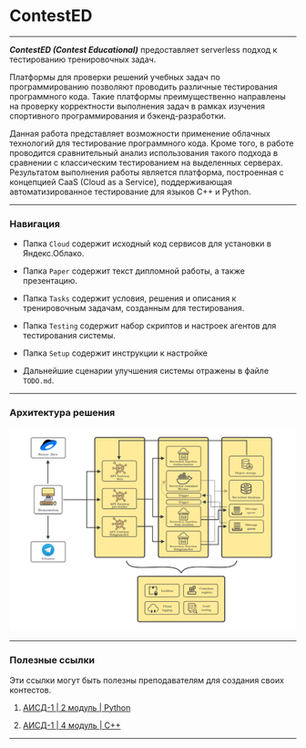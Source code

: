 # ContestED

---

***ContestED (Contest Educational)*** предоставляет serverless подход к тестированию тренировочных задач.


Платформы для проверки решений учебных задач по программированию позволяют проводить различные тестирования программного кода. Такие платформы преимущественно направлены на проверку корректности выполнения задач в рамках изучения спортивного программирования и бэкенд-разработки.

Данная работа представляет возможности применение облачных технологий для тестирование программного кода. Кроме того, в работе проводится сравнительный анализ использования такого подхода в сравнении с классическим тестированием на выделенных серверах. Результатом выполнения работы является платформа, построенная с концепцией CaaS (Cloud as a Service), поддерживающая автоматизированное тестирование для языков C++ и Python. 


---

### Навигация

- Папка `Cloud` содержит исходный код сервисов для установки в Яндекс.Облако.

- Папка `Paper` содержит текст дипломной работы, а также презентацию.

- Папка `Tasks` содержит условия, решения и описания к тренировочным задачам, созданным для тестирования.

- Папка `Testing` содержит набор скриптов и настроек агентов для тестирования системы.

- Папка `Setup` содержит инструкции к настройке 

- Дальнейшие сценарии улучшения системы отражены в файле `TODO.md`.

---

### Архитектура решения

![](Images/schema.png)

---

### Полезные ссылки

Эти ссылки могут быть полезны преподавателям для создания своих контестов.

1. [АИСД-1 | 2 модуль | Python](http://wiki.cs.hse.ru/%D0%90%D0%BB%D0%B3%D0%BE%D1%80%D0%B8%D1%82%D0%BC%D1%8B_%D0%B8_%D1%81%D1%82%D1%80%D1%83%D0%BA%D1%82%D1%83%D1%80%D1%8B_%D0%B4%D0%B0%D0%BD%D0%BD%D1%8B%D1%85_1_2020/2021)

2. [АИСД-1 | 4 модуль | C++](http://wiki.cs.hse.ru/%D0%90%D0%BB%D0%B3%D0%BE%D1%80%D0%B8%D1%82%D0%BC%D1%8B_%D0%B8_%D1%81%D1%82%D1%80%D1%83%D0%BA%D1%82%D1%83%D1%80%D1%8B_%D0%B4%D0%B0%D0%BD%D0%BD%D1%8B%D1%85_1_2020/2021_(4_%D0%BC%D0%BE%D0%B4%D1%83%D0%BB%D1%8C))


---
